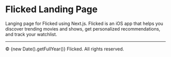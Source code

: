 # Flicked Landing Page

Langing page for Flicked using Next.js. Flicked is an iOS app that helps you discover trending movies and shows, get personalized recommendations, and track your watchlist.

---

© {new Date().getFullYear()} Flicked. All rights reserved.